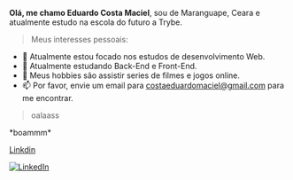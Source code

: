 
**Olá, me chamo Eduardo Costa Maciel**, sou de Maranguape, Ceara e atualmente estudo na escola do futuro a Trybe.

> Meus interesses pessoais:

- 🔭 Atualmente estou focado nos estudos de desenvolvimento Web.
- 🌱 Atualmente estudando Back-End e Front-End.
- 🤔 Meus hobbies são assistir series de filmes e jogos online.
- 📫 Por favor, envie um email para costaeduardomaciel@gmail.com para me encontrar.

> oalaass

\*boammm\*

[Linkdin](https://www.linkedin.com/in/eduardocostamaciel/)

[<a href="[linkedin]"><img alt="LinkedIn" src="https://img.shields.io/badge/LinkedIn-0077B5?style=for-the-badge&logo=linkedin&logoColor=white" /></a>](https://www.linkedin.com/in/eduardocostamaciel/)






